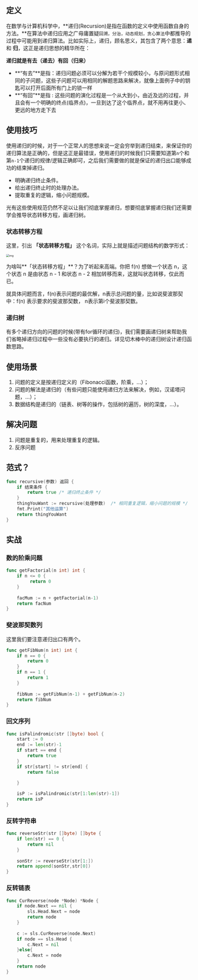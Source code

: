 ## 定义

在数学与计算机科学中，**递归(Recursion)是指在函数的定义中使用函数自身的方法。**在算法中递归应用之广毋庸置疑`回溯，分治，动态规划，贪心算法`中都推导的过程中可能用到递归算法。比如实际上，递归，顾名思义，其包含了两个意思：**递** 和 **归**，这正是递归思想的精华所在：

**递归就是有去（递去）有回（归来）**

- **“有去”**是指：递归问题必须可以分解为若干个规模较小，与原问题形式相同的子问题，这些子问题可以用相同的解题思路来解决，就像上面例子中的钥匙可以打开后面所有门上的锁一样
- **“有回”**是指 : 这些问题的演化过程是一个从大到小，由近及远的过程，并且会有一个明确的终点(临界点)，一旦到达了这个临界点，就不用再往更小、更远的地方走下去

## 使用技巧

使用递归的时候，对于一个正常人的思想来说一定会穷举到递归结束，来保证你的递归算法是正确的，但是这正是最错误，使用递归的时候我们只需要知道第`n`个和第`n-1`个递归的规律/逻辑正确即可，之后我们需要做的就是保证的递归出口能够成功的结束掉递归。

- 明确递归终止条件。
- 给出递归终止时的处理办法。
- 提取重复的逻辑，缩小问题规模。

光有这些使用规范仍然不足以让我们彻底掌握递归，想要彻底掌握递归我们还需要学会推导状态转移方程，画递归树。



### 状态转移方程

这里，引出 **「状态转移方程」** 这个名词，实际上就是描述问题结构的数学形式：

<img src="F:\我的笔记\53.算法\assets\16c95abdd3914e5e" alt="img" style="zoom:50%;" />



为啥叫**「状态转移方程」**？为了听起来高端。你把 f(n) 想做一个状态 n，这个状态 n 是由状态 n - 1 和状态 n - 2 相加转移而来，这就叫状态转移，仅此而已。

就具体问题而言，f(n)表示问题的最优解，n表示总问题的量，比如说斐波那契中：f(n) 表示要求的斐波那契数，  n表示第i个斐波那契数。

### 递归树

有多个递归方向的问题的时候(带有for循环的递归)，我们需要画递归树来帮助我们省略掉递归过程中一些没有必要执行的递归。详见切木棒中的递归树设计递归函数思路。

## 使用场景

1. 问题的定义是按递归定义的（Fibonacci函数，阶乘，…）；
2. 问题的解法是递归的（有些问题只能使用递归方法来解决，例如，汉诺塔问题，…）；
3. 数据结构是递归的（链表、树等的操作，包括树的遍历，树的深度，…）。

## 解决问题

1. 问题是重复的，用来处理重复的逻辑。
2. 反序问题

## 范式？

```go
func recursive(参数) 返回 {
	if 结束条件 {
		return true /* 递归终止条件 */
	}
	thingYouWant := recursive(处理参数)  /* 相同重复逻辑，缩小问题的规模 */
	fmt.Print("其他运算")
	return thingYouWant
}
```

## 实战

### 数的阶乘问题

```go
func getFactorial(n int) int {
	if n <= 0 {
		 return 0
	}
    
    facMum := n + getFactorial(n-1)
    return facNum
}
```

### 斐波那契数列

这里我们要注意递归出口有两个。

```go
func getFibNum(n int) int {
	if n == 0 {
		return 0
	}
	if n == 1 {
		return 1
	}
    
    fibNum := getFibNum(n-1) + getFibNum(n-2)
    return fibNum
}
```

### 回文序列

```go
func isPalindromic(str []byte) bool {
	start := 0
	end := len(str)-1
	if start == end {
		return true
	}
	if str[start] != str[end] {
		return false

	}
    
	isP := isPalindromic(str[1:len(str)-1])
	return isP
}
```

### 反转字符串

```go
func reverseStr(str []byte) []byte {
	if len(str) == 0 {
		return nil
	}
    
	sonStr := reverseStr(str[1:])
	return append(sonStr,str[0])
}

```

### 反转链表

```go
func CurReverse(node *Node) *Node {
	if node.Next == nil {
		sls.Head.Next = node
		return node
	}
    
	c := sls.CurReverse(node.Next)
	if node == sls.Head {
		c.Next = nil
	}else{
		c.Next = node
	}
	return node
}
```

